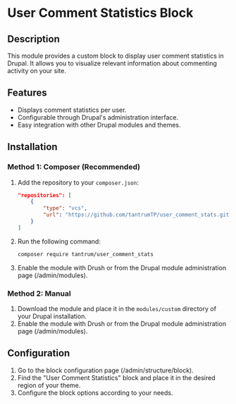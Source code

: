 # User Comment Statistics Block

## Description

This module provides a custom block to display user comment statistics in Drupal. It allows you to visualize relevant information about commenting activity on your site.

## Features

- Displays comment statistics per user.
- Configurable through Drupal's administration interface.
- Easy integration with other Drupal modules and themes.

## Installation

### Method 1: Composer (Recommended)

1. Add the repository to your `composer.json`:

    ```json
    "repositories": [
        {
            "type": "vcs",
            "url": "https://github.com/tantrumTP/user_comment_stats.git"
        }
    ]
    ```

2. Run the following command:

    ```bash
    composer require tantrum/user_comment_stats
    ```

3. Enable the module with Drush or from the Drupal module administration page (/admin/modules).

### Method 2: Manual

1. Download the module and place it in the `modules/custom` directory of your Drupal installation.
2. Enable the module with Drush or from the Drupal module administration page (/admin/modules).

## Configuration

1. Go to the block configuration page (/admin/structure/block).
2. Find the "User Comment Statistics" block and place it in the desired region of your theme.
3. Configure the block options according to your needs.